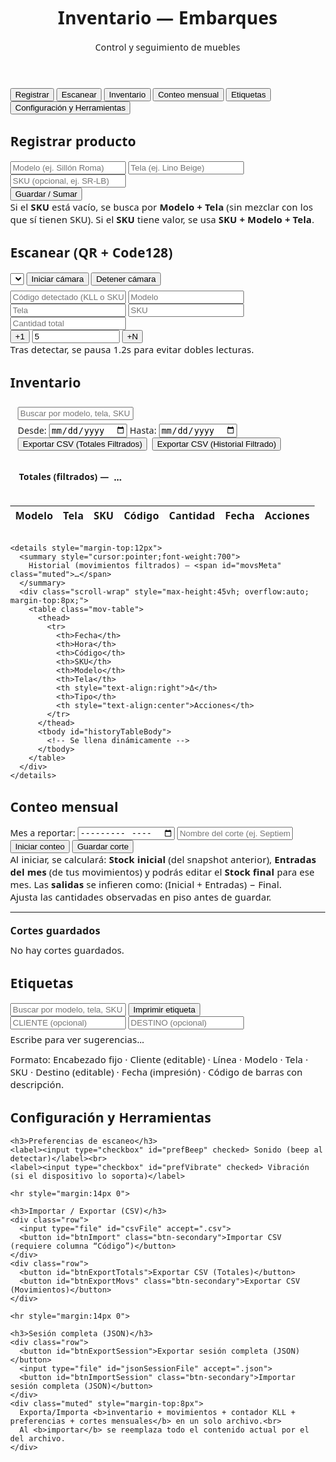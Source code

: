 <!DOCTYPE html>
<html lang="es">
<head>
<meta charset="utf-8">
<meta name="viewport" content="width=device-width, initial-scale=1">
<title>Inventario — EMBARQUES</title>
<!-- Librerías -->
<script src="https://unpkg.com/html5-qrcode"></script>
<script src="https://cdn.jsdelivr.net/npm/jsbarcode@3.11.5/dist/JsBarcode.all.min.js"></script>
<link href="https://fonts.googleapis.com/css2?family=Inter:wght@400;600;700&display=swap" rel="stylesheet">
<link rel="stylesheet" href="https://cdnjs.cloudflare.com/ajax/libs/font-awesome/6.5.0/css/all.min.css">
<style>
/* Tipografía (fallback si no agregas el <link> en <head>) */
@import url('https://fonts.googleapis.com/css2?family=Poppins:wght@400;500;600;700&display=swap');

/* =====================  Variables de diseño  ===================== */
:root{
  /* Paleta base (del usuario) */
  --teal-600:#468B83;   /* principal */
  --blue-600:#46718B;   /* acento 1 */
  --indigo-600:#464E8B; /* acento 2 */

  /* Derivados y neutros */
  --primary: var(--teal-600);
  --primary-700: #3b756f;
  --primary-50:  #ecf7f5;

  --bg:#f5f7fb;
  --card:#ffffff;
  --text:#111827;
  --muted:#6b7280;
  --border:#e5e7eb;
  --shadow:0 6px 20px rgba(0,0,0,.06);
  --ring: rgba(70,139,131,.25);

  /* NUEVO: Colores de estado */
  --success:#10b981;
  --success-50:#ecfdf5;
  --warning:#f59e0b;
  --warning-50:#fffbeb;
  --danger:#ef4444;
  --danger-600:#dc2626;
  --danger-50:#fef2f2;

  /* Hover fila tabla */
  --row-hover:#f1f5f9;
}

/* =====================  Reset básico  ===================== */
*{ box-sizing:border-box }
html,body{ height:100% }
body{
  margin:0;
  background: var(--bg);
  color: var(--text);
  font-family: "Poppins", system-ui, -apple-system, Segoe UI, Roboto, Arial, sans-serif;
  font-weight: 400;
  letter-spacing:.2px;
}

/* =====================  Header  ===================== */
header{
  background: linear-gradient(135deg,var(--teal-600), var(--blue-600));
  color:#fff;
  padding:28px 20px;
  text-align:center;
  font-weight:700;
  letter-spacing:.5px;
  box-shadow: var(--shadow);
  border-bottom:4px solid var(--indigo-600);
  position: relative;
}

header h1{
  margin:0;
  font-size:2rem;
  font-family:"Poppins", system-ui, -apple-system, Segoe UI, Roboto, Arial, sans-serif;
  text-transform: uppercase;
  text-shadow: 0 2px 6px rgba(0,0,0,.25);
  letter-spacing:1px;
}

header span.sub{
  display:block;
  margin-top:6px;
  font-size:0.9rem;
  font-weight:400;
  letter-spacing:.5px;
  color: rgba(255,255,255,.85);
}

/* =====================  Contenedor  ===================== */
.container{
  max-width:1200px;
  margin:28px auto;
  padding: 0 20px;
}

/* =====================  Tabs (inactivas texto negro / activa blanca)  ===================== */
.tabs{
  display:flex; gap:10px; flex-wrap:wrap; margin-bottom:14px;
}
.tab-btn{
  flex:1; min-width:160px;
  padding:12px 14px;
  background:#f3f4f6;       /* inactiva */
  color:#111;               /* texto negro en inactiva */
  border:1px solid var(--border);
  border-radius:10px;
  font-weight:600;
  cursor:pointer;
  transition: all .18s ease;
}
.tab-btn:hover{
  background:#fff;
  box-shadow: 0 2px 10px rgba(0,0,0,.05);
}
.tab-btn.active{
  background:#fff;          /* activa blanca */
  color: var(--primary-700);/* texto con matiz del primario */
  border-color: var(--primary);
  box-shadow: 0 6px 16px rgba(70,139,131,.15);
}

/* =====================  Tarjetas / secciones  ===================== */
.card{
  background: var(--card);
  border: 1px solid var(--border);
  border-radius:14px;
  padding: 24px;
  margin-bottom: 22px;
  box-shadow: var(--shadow);
}

/* =====================  Tipografía / espaciados  ===================== */
h2{
  margin:0 0 12px 0;
  font-size: 1.25rem;
  font-weight:700;
  letter-spacing:.2px;
}
h3{
  margin:18px 0 10px 0;
  font-size: 1rem;
  font-weight:600;
}
.muted{ color: var(--muted); font-size:.92rem; }

/* =====================  Layout de formularios  ===================== */
.row{ display:flex; gap:14px; flex-wrap:wrap; margin-bottom: 12px; }

input,select,button{
  width:100%;
  padding:12px 14px;
  margin:6px 0;
  border-radius:10px;
  border:1px solid var(--border);
  background:#fff;
  color:var(--text);
  font-size:15px;
}
input:focus,select:focus{
  outline:none;
  border-color: var(--primary);
  box-shadow: 0 0 0 4px var(--ring);
}

/* =====================  Botones  ===================== */
button{
  background: var(--primary);
  color:#fff;
  border:none;
  font-weight:700;
  cursor:pointer;
  border-radius:10px;
  padding:12px 14px;
  transition:
    transform .06s ease,
    box-shadow .2s ease,
    background .2s ease,
    filter .2s ease;
}
button:hover{
  filter: brightness(0.97);
  box-shadow:0 6px 16px rgba(0,0,0,.08);
}
button:active{ transform: translateY(1px); }
button:focus-visible{
  outline: none;
  box-shadow: 0 0 0 4px var(--ring);
}

/* Variantes */
.btn-secondary{ background: var(--blue-600); }
.btn-secondary:hover{ filter: brightness(0.98); }

.btn-danger{ background: var(--danger); }
.btn-danger:hover{ background: var(--danger-600); }

/* Botones de borrar (mantengo tus clases) */
.btn-del, .btn-del-mov{
  background: var(--danger);
  color:#fff; border:none;
  padding:8px 12px;
  border-radius:10px;
  font-size:12.5px;
  font-weight:700;
}
.btn-del:hover, .btn-del-mov:hover{ background: var(--danger-600); }

/* Iconos dentro de botones */
button i { margin-right: 6px; }

/* =====================  Tablas  ===================== */
.inv-table, .mov-table{
  width:100%;
  border-collapse: collapse;
  margin-top:10px;
  font-size:14px;
  background:#fff;
  border:1px solid var(--border);
  border-radius:12px;
  overflow:hidden;
  box-shadow: var(--shadow);
}
.inv-table th, .inv-table td,
.mov-table th, .mov-table td{
  border-bottom:1px solid var(--border);
  padding:10px 12px;
  text-align:left;
}
.inv-table th, .mov-table th{
  background: var(--primary-50);
  color:#0f172a;
  font-weight:700;
}
.inv-table th, .mov-table th{
  position: sticky; /* opcional, requiere contenedor con overflow */
  top: 0;
  z-index: 1;
}
.inv-table tbody tr:nth-child(even),
.mov-table tbody tr:nth-child(even){
  background:#fafafa;
}
.inv-table td:last-child, .mov-table td:last-child{ text-align:center; }
.mov-table td:nth-last-child(3){ text-align:right; } /* columna Δ */
/* =====================  Chips para "Tipo" en historial  ===================== */
.chip{
  display:inline-block;
  padding:2px 8px;
  border-radius:999px;
  font-size:12px;
  line-height:1.6;
  font-weight:700;
  border:1px solid transparent;
}

.chip-register{
  background: var(--success-50);
  color: var(--success);
  border-color: rgba(16,185,129,.25);
}
.chip-import{
  background: var(--warning-50);
  color: var(--warning);
  border-color: rgba(245,158,11,.25);
}
.chip-scan{
  background: var(--primary-50);
  color: var(--primary-700);
  border-color: rgba(70,139,131,.25);
}

/* Hover de filas en tablas (más feedback visual) */
.inv-table tbody tr:hover,
.mov-table tbody tr:hover{
  background: var(--row-hover);
}

/* =====================  Etiqueta / vista previa (SIN LOGO) ===================== */
.label-preview{
  border:1.5px solid #111;
  padding:16px 16px 12px;
  width:380px;                /* ancho de preview en pantalla */
  background:#fff;
  border-radius:10px;
  box-shadow: 0 4px 14px rgba(0,0,0,.08);
  font-family: Arial, sans-serif;
  margin: 0 auto;             /* centrada en el contenedor */
}

.label-title{
  font-size:18px;
  font-weight:800;
  text-align:center;
  letter-spacing:.5px;
  margin:0 0 6px;
}
.label-sub{
  font-size:14px;
  font-weight:600;
  margin:0 0 8px;
  text-align:center;
}
.label-divider{
  height:2px;
  background:#111;
  margin:6px 0 10px;
  border-radius:2px;
}

.label-row{
  display:flex;
  gap:8px;
  font-size:14px;
  margin:6px 0;
  align-items:flex-end;
}
.label-row .k{
  width:88px;
  font-weight:800;
}
.label-row .v{
  flex:1;
  min-height:18px;            /* deja “hueco” visible si está vacío */
  border-bottom:1px dotted #999;
  padding-bottom:2px;
  word-break: break-word;
}

.barcode-wrap{
  margin-top:12px;
  text-align:center;
}
.code-text{
  font-size:12px;
  margin-top:6px;
  letter-spacing:1px;
}
.label-title{
  font-size:18px;
  font-weight:800;
}
/* =====================  Tarjetas de historial  ===================== */
.group{ margin:12px 0 }
.group h3{ margin:0 0 8px 0; font-size:1rem }
.mov{ padding:8px 10px; border:1px solid var(--border); border-radius:12px; margin:6px 0; background:#fff }
.kv{ font-family: ui-monospace, Menlo, Consolas, monospace; font-size:.92rem }

/* =====================  Flash de escaneo  ===================== */
#scanFlash{
  position: fixed; top:16px; right:16px; z-index:9999;
  padding:12px 14px; border-radius:12px; font-weight:700; color:#fff;
  display:none; opacity:0; transition:opacity .25s ease;
  box-shadow: 0 10px 24px rgba(0,0,0,.18);
}
#scanFlash.ok{ background:#10b981; }
#scanFlash.err{ background:#ef4444; }
/* Visibilidad para tabs */
.hidden { display: none !important; }
button i {
  margin-right: 6px;
}
/* Barra de filtros fija dentro del card de Inventario */
#inventario .filters-bar{
  position: sticky;
  top: 0;
  z-index: 5;
  background: var(--card);
  margin: -24px -24px 12px -24px;     /* come el padding del .card para que se vea “al ras” */
  padding: 12px 24px 10px 24px;
  border-bottom: 1px solid var(--border);
}
/* Paneles desplegables */
.inv-accordion details{
  border: 1px solid var(--border);
  border-radius: 10px;
  background: #fff;
  box-shadow: var(--shadow);
  margin-bottom: 14px;
}
.inv-accordion summary{
  list-style: none;
  cursor: pointer;
  padding: 12px 14px;
  font-weight: 700;
  display:flex; align-items:center; gap:8px; flex-wrap:wrap;
}
.inv-accordion summary::-webkit-details-marker{ display:none; }
.inv-accordion summary .meta{ color: var(--muted); font-weight: 600; }

/* Contenido del panel */
.inv-accordion .panel-body{
  padding: 10px 12px 14px 12px;
  border-top: 1px solid var(--border);
}

/* Contenedor con scroll para las tablas */
.scroll-wrap{
  max-height: 360px;     /* ajusta si necesitas más/menos alto visible */
  overflow: auto;
  border-radius: 12px;
}
</style>
</head>
<body>
<header>
  <h1>Inventario — Embarques</h1>
  <span class="sub">Control y seguimiento de muebles</span>
</header>
<div class="container">

<!-- Tabs -->
<div class="tabs">
  <button class="tab-btn active" data-tab="registrar">Registrar</button>
  <button class="tab-btn" data-tab="escanear">Escanear</button>
  <button class="tab-btn" data-tab="inventario">Inventario</button>
  <button class="tab-btn" data-tab="conteo">Conteo mensual</button>
  <button class="tab-btn" data-tab="etiquetas">Etiquetas</button>
  <button class="tab-btn" data-tab="config">Configuración y Herramientas</button>
</div>

  <!-- Registrar -->
  <section id="registrar" class="card">
    <h2>Registrar producto</h2>
    <div class="row">
      <input id="newName" placeholder="Modelo (ej. Sillón Roma)">
      <input id="newFabric" placeholder="Tela (ej. Lino Beige)">
      <input id="newSKU" placeholder="SKU (opcional, ej. SR-LB)">
    </div>
<button id="btnGenerate"><i class="fa fa-plus"></i> Guardar / Sumar</button>
<div class="muted">
  Si el <b>SKU</b> está vacío, se busca por <b>Modelo + Tela</b> (sin mezclar con los que sí tienen SKU).
  Si el <b>SKU</b> tiene valor, se usa <b>SKU + Modelo + Tela</b>.
</div>
  </section>

  <!-- Escanear -->
  <section id="escanear" class="card hidden">
    <h2>Escanear (QR + Code128)</h2>
    <div class="row">
      <select id="cameraSelect" title="Selecciona cámara"></select>
<button id="btnStart" class="btn-secondary"><i class="fa fa-camera"></i> Iniciar cámara</button>
<button id="btnStop" class="btn-secondary"><i class="fa fa-stop"></i> Detener cámara</button>
    </div>
    <div id="reader" style="width:100%; max-width:420px; margin:8px auto;"></div>
    <div class="row">
      <input id="scanCode" placeholder="Código detectado (KLL o SKU)" readonly>
      <input id="scanName" placeholder="Modelo" readonly>
      <input id="scanFabric" placeholder="Tela" readonly>
      <input id="scanSKU" placeholder="SKU" readonly>
      <input id="scanQty" placeholder="Cantidad total" readonly>
    </div>
    <div class="row">
    <button id="btnPlus1" class="btn-secondary"><i class="fa fa-plus"></i> +1</button>
      <input id="plusN" type="number" min="1" value="5" style="max-width:140px">
<button id="btnPlusN" class="btn-secondary"><i class="fa fa-layer-group"></i> +N</button>
    </div>
    <div class="muted">Tras detectar, se pausa 1.2s para evitar dobles lecturas.</div>
  </section>

  <!-- Inventario -->
<!-- Inventario -->
<section id="inventario" class="card hidden">
  <h2>Inventario</h2>

  <!-- Filtros fijos (sticky) -->
  <div class="filters-bar" style="position:sticky;top:0;background:var(--card);border:1px solid var(--border);padding:8px 12px;border-radius:10px;z-index:2;">
    <div class="row" style="margin:0">
      <input id="searchInput" placeholder="Buscar por modelo, tela, SKU o código" oninput="renderInventory(); renderHistory();">
    </div>
    <div class="row" style="margin:6px 0 0">
      <label style="flex:1">Desde: <input type="date" id="dateFrom" onchange="renderInventory(); renderHistory();"></label>
      <label style="flex:1">Hasta: <input type="date" id="dateTo" onchange="renderInventory(); renderHistory();"></label>
      <div style="display:flex;gap:8px;align-items:center;flex-wrap:wrap">
        <button onclick="exportFilteredTotals()">
          <i class="fa fa-file-export"></i> Exportar CSV (Totales Filtrados)
        </button>
        <button onclick="exportFilteredHistory()" class="btn-secondary">
          <i class="fa fa-file-export"></i> Exportar CSV (Historial Filtrado)
        </button>
      </div>
    </div>
  </div>

  <!-- Acordeón: Totales / Movimientos -->
  <div class="inv-accordion" style="margin-top:12px">
    <details open>
      <summary style="cursor:pointer;font-weight:700">
        Totales (filtrados) — <span id="totalesMeta" class="muted">…</span>
      </summary>
      <div class="scroll-wrap" style="max-height:45vh; overflow:auto; margin-top:8px;">
        <table class="inv-table">
          <thead>
            <tr>
              <th>Modelo</th>
              <th>Tela</th>
              <th>SKU</th>
              <th>Código</th>
              <th style="text-align:right">Cantidad</th>
              <th>Fecha</th>
              <th style="text-align:center">Acciones</th>
            </tr>
          </thead>
          <tbody id="inventoryTableBody">
            <!-- Se llena dinámicamente -->
          </tbody>
        </table>
      </div>
    </details>

    <details style="margin-top:12px">
      <summary style="cursor:pointer;font-weight:700">
        Historial (movimientos filtrados) — <span id="movsMeta" class="muted">…</span>
      </summary>
      <div class="scroll-wrap" style="max-height:45vh; overflow:auto; margin-top:8px;">
        <table class="mov-table">
          <thead>
            <tr>
              <th>Fecha</th>
              <th>Hora</th>
              <th>Código</th>
              <th>SKU</th>
              <th>Modelo</th>
              <th>Tela</th>
              <th style="text-align:right">Δ</th>
              <th>Tipo</th>
              <th style="text-align:center">Acciones</th>
            </tr>
          </thead>
          <tbody id="historyTableBody">
            <!-- Se llena dinámicamente -->
          </tbody>
        </table>
      </div>
    </details>
  </div>
</section>

  <!-- Conteo mensual -->
  <section id="conteo" class="card hidden">
    <h2>Conteo mensual</h2>
 <div class="row">
  <label style="flex:1">
    Mes a reportar:
    <input id="countMonth" type="month">
  </label>
  <input id="countLabel" placeholder="Nombre del corte (ej. Septiembre 2025)">
  <button id="btnStartCount" class="btn-secondary">Iniciar conteo</button>
  <button id="btnSaveCount">Guardar corte</button>
</div>
<div class="muted">
  Al iniciar, se calculará: <b>Stock inicial</b> (del snapshot anterior), <b>Entradas del mes</b> (de tus movimientos) y podrás editar el <b>Stock final</b> para ese mes.
  Las <b>salidas</b> se infieren como: (Inicial + Entradas) − Final.
</div>
    <div class="muted">Ajusta las cantidades observadas en piso antes de guardar.</div>
    <div id="countEditor" style="margin-top:10px"></div>
    <hr style="margin:14px 0">
    <h3>Cortes guardados</h3>
    <div id="snapshotsList" class="muted">No hay cortes guardados.</div>
  </section>

<!-- Etiquetas (BUSCADOR + SUGERENCIAS) -->
<section id="etiquetas" class="card hidden">
  <h2>Etiquetas</h2>

  <!-- fila de búsqueda + imprimir -->
  <div class="row">
    <input id="labelSearch" placeholder="Buscar por modelo, tela, SKU o código" oninput="renderLabelSuggestions()">
    <button id="btnPrint">Imprimir etiqueta</button>
  </div>

  <!-- NUEVO: campos editables -->
  <div class="row">
    <input id="labelCliente" placeholder="CLIENTE (opcional)">
    <input id="labelDestino" placeholder="DESTINO (opcional)">
  </div>

  <div id="labelSuggestions" class="muted" style="margin-top:6px">Escribe para ver sugerencias…</div>
  <div id="previewWrap" style="margin-top:12px"></div>
  <div class="muted" style="margin-top:6px">
    Formato: Encabezado fijo · Cliente (editable) · Línea · Modelo · Tela · SKU · Destino (editable) · Fecha (impresión) · Código de barras con descripción.
  </div>
</section>
  <!-- Configuración y Herramientas -->
  <section id="config" class="card hidden">
    <h2>Configuración y Herramientas</h2>

    <h3>Preferencias de escaneo</h3>
    <label><input type="checkbox" id="prefBeep" checked> Sonido (beep al detectar)</label><br>
    <label><input type="checkbox" id="prefVibrate" checked> Vibración (si el dispositivo lo soporta)</label>

    <hr style="margin:14px 0">

    <h3>Importar / Exportar (CSV)</h3>
    <div class="row">
      <input type="file" id="csvFile" accept=".csv">
      <button id="btnImport" class="btn-secondary">Importar CSV (requiere columna “Código”)</button>
    </div>
    <div class="row">
      <button id="btnExportTotals">Exportar CSV (Totales)</button>
      <button id="btnExportMovs" class="btn-secondary">Exportar CSV (Movimientos)</button>
    </div>

    <hr style="margin:14px 0">

    <h3>Sesión completa (JSON)</h3>
    <div class="row">
      <button id="btnExportSession">Exportar sesión completa (JSON)</button>
      <input type="file" id="jsonSessionFile" accept=".json">
      <button id="btnImportSession" class="btn-secondary">Importar sesión completa (JSON)</button>
    </div>
    <div class="muted" style="margin-top:8px">
      Exporta/Importa <b>inventario + movimientos + contador KLL + preferencias + cortes mensuales</b> en un solo archivo.<br>
      Al <b>importar</b> se reemplaza todo el contenido actual por el del archivo.
    </div>
  </section>

</div>

<!-- Indicador visual de escaneo -->
<div id="scanFlash" aria-live="polite"></div>

<script>
/* ===== Estado & Persistencia ===== */
let items = [];     // [{code, sku, nombre, tela, cantidad, createdISO}]
let moves = [];     // [{dateISO, code, sku, nombre, tela, delta, type}]
let kllCounter = 1;
let prefs = { beep:true, vibrate:true };
let snapshots = []; // [{id,label,createdISO,totals:[...]}]
let countBuffer = [];
let selectedLabelCode = null;

/* ===== Cargar ===== */
(function load(){
  try{
    items      = JSON.parse(localStorage.getItem('items_simple')||'[]');
    moves      = JSON.parse(localStorage.getItem('moves_simple')||'[]');
    kllCounter = parseInt(localStorage.getItem('kllCounter_simple')||'1',10);
    const p    = JSON.parse(localStorage.getItem('prefs_simple')||'{}');
    prefs.beep     = p.beep!==undefined ? p.beep : true;
    prefs.vibrate  = p.vibrate!==undefined ? p.vibrate : true;
    snapshots  = JSON.parse(localStorage.getItem('snapshots_simple')||'[]');
  }catch(e){
    items=[]; moves=[]; kllCounter=1; prefs={beep:true,vibrate:true}; snapshots=[];
  }

  const chkBeep = document.getElementById('prefBeep');
  const chkVib  = document.getElementById('prefVibrate');
  if (chkBeep) chkBeep.checked = !!prefs.beep;
  if (chkVib)  chkVib.checked  = !!prefs.vibrate;

  // Asegura IDs de movimientos ya guardados (definición de ensureMoveIds más abajo en tu archivo)
  try { if (typeof ensureMoveIds === 'function') ensureMoveIds(); } catch(_){}

  // Pinta vistas iniciales
  try { renderInventory(); } catch(_){}
  try { refreshLabelSelect(); } catch(_){}
})();

/* ===== Exportaciones desde Config (botones "Totales" y "Movimientos") ===== */
(function bindConfigExports(){
  const btnTot = document.getElementById('btnExportTotals');
  const btnMov = document.getElementById('btnExportMovs');
  if (btnTot) btnTot.addEventListener('click', exportAllTotals);
  if (btnMov) btnMov.addEventListener('click', exportAllMoves);
})();

/* ===== Exportar TODO (sin filtros) ===== */
function exportAllTotals(){
  if (!Array.isArray(items) || items.length===0){
    alert("No hay datos en Totales para exportar.");
    return;
  }
  const headers = ["Modelo","Tela","SKU","Código","Cantidad","Fecha Alta"];
  const rows = [...items]
    .sort((a,b)=>(b.createdISO||"").localeCompare(a.createdISO||""))
    .map(i=>[
      i.nombre,
      i.tela,
      i.sku || "",
      i.code,
      Number(i.cantidad)||0,
      i.createdISO ? new Date(i.createdISO).toLocaleDateString() : ""
    ]);
  // downloadCSV está definido más abajo en tu archivo
  downloadCSV("inventario_totales_COMPLETO.csv", headers, rows);
}

function exportAllMoves(){
  if (!Array.isArray(moves) || moves.length===0){
    alert("No hay movimientos para exportar.");
    return;
  }
  const headers = ["Fecha","Hora","Código","SKU","Modelo","Tela","Delta","Tipo"];
  const rows = [...moves]
    .sort((a,b)=>(b.dateISO||"").localeCompare(a.dateISO||""))
    .map(m=>{
      const d = m.dateISO ? new Date(m.dateISO) : new Date();
      return [
        d.toLocaleDateString(),
        d.toLocaleTimeString(),
        m.code,
        m.sku || "",
        m.nombre,
        m.tela,
        Number(m.delta)||0,
        m.type
      ];
    });
  downloadCSV("inventario_movimientos_COMPLETO.csv", headers, rows);
}

function saveAll(){
  localStorage.setItem('items_simple', JSON.stringify(items));
  localStorage.setItem('moves_simple', JSON.stringify(moves));
  localStorage.setItem('kllCounter_simple', String(kllCounter));
  localStorage.setItem('prefs_simple', JSON.stringify(prefs));
  localStorage.setItem('snapshots_simple', JSON.stringify(snapshots));
}

/* ===== Tabs (única implementación) ===== */
window.showTab = function(id){
  // Ocultar todas las secciones
  document.querySelectorAll('section').forEach(s => s.classList.add('hidden'));
  // Mostrar sección seleccionada
  const sec = document.getElementById(id);
  if (sec) sec.classList.remove('hidden');

  // Marcar pestaña activa
  document.querySelectorAll('.tab-btn').forEach(b => b.classList.remove('active'));
  const btn = document.querySelector(`.tab-btn[data-tab="${id}"]`);
  if (btn) btn.classList.add('active');

  // Hooks seguros por pestaña
  if (id === 'escanear'){
    try { if (typeof initCameras === 'function') initCameras(); } catch(_){}
  } else {
    try { if (typeof stopScanner === 'function') stopScanner(); } catch(_){}
  }
  if (id === 'etiquetas'){
    try { if (typeof refreshLabelSelect === 'function') refreshLabelSelect(); } catch(_){}
  }
  if (id === 'conteo'){
    try { if (typeof renderCountEditor === 'function') renderCountEditor(); } catch(_){}
    try { if (typeof renderSnapshotsList === 'function') renderSnapshotsList(); } catch(_){}
  }
};

// Inicializa pestaña y listener global (delegación)
(function initTabs(){
  // Mostrar la pestaña marcada como activa, o 'registrar' por defecto
  const initial = document.querySelector('.tab-btn.active')?.dataset.tab || 'registrar';
  showTab(initial);

  // Un solo listener para todos los .tab-btn
  document.addEventListener('click', function(ev){
    const btn = ev.target.closest('.tab-btn');
    if (!btn) return;
    const id = btn.getAttribute('data-tab');
    if (!id) return;
    ev.preventDefault();
    showTab(id);
  }, true);

  // (Opcional) Exponer función para cambiar pestañas desde HTML/JS
  window.switchTab = showTab;
})();
/* ===== Registrar ===== */
document.getElementById('btnGenerate').addEventListener('click', ()=>{
  const nombre = document.getElementById('newName').value.trim();
  const tela   = document.getElementById('newFabric').value.trim();
  const sku    = document.getElementById('newSKU').value.trim(); // ahora opcional

  // SKU ya no es obligatorio
  if(!nombre || !tela){
    alert("Completa Modelo y Tela");
    return;
  }

  // Helper seguro para comparar en minúsculas
  const lc = s => (s||'').trim().toLowerCase();
  const hasSku = sku.trim().length > 0;

  // Regla de coincidencia:
  // - Si hay SKU: match por (nombre + tela + sku)
  // - Si NO hay SKU: match por (nombre + tela) y además que ese item NO tenga SKU
  let existing = null;
  if (hasSku){
    existing = items.find(i =>
      lc(i.nombre) === lc(nombre) &&
      lc(i.tela)   === lc(tela)   &&
      lc(i.sku)    === lc(sku)
    );
  } else {
    existing = items.find(i =>
      lc(i.nombre) === lc(nombre) &&
      lc(i.tela)   === lc(tela)   &&
      lc(i.sku)    === ''         // no mezclar con los que sí tienen SKU
    );
  }

  const nowISO = new Date().toISOString();

  if(existing){
    existing.cantidad += 1;
    moves.push({
      id: genId(),
      dateISO: nowISO,
      code: existing.code,
      sku: existing.sku,           // puede venir vacío
      nombre: existing.nombre,
      tela: existing.tela,
      delta: +1,
      type: 'register'
    });
    alert(`Se sumó +1 a ${existing.nombre} (${existing.tela}) · SKU ${existing.sku||'(sin SKU)'}\nCódigo: ${existing.code}`);
  }else{
    const code = "KLL-" + String(kllCounter).padStart(4,"0");
    kllCounter++;
    items.push({ code, sku, nombre, tela, cantidad:1, createdISO:nowISO });
    moves.push({ id: genId(), dateISO: nowISO, code, sku, nombre, tela, delta:+1, type:'register' });
    alert(`Nuevo producto creado con código ${code}`);
  }

  saveAll();
  document.getElementById('newName').value = "";
  document.getElementById('newFabric').value = "";
  document.getElementById('newSKU').value = "";
  renderInventory();
  refreshLabelSelect();
});

/* ===== Inventario: filtros + export ===== */
function parseInputDate(id){
  const el = document.getElementById(id);
  if(!el || !el.value) return null;
  return new Date(el.value + "T00:00:00");
}
function inRange(iso){
  if(!iso) return true;
  const d = new Date(iso);
  const from = parseInputDate('dateFrom');
  const to   = parseInputDate('dateTo');
  if(from && d < from) return false;
  if(to){
    const end = new Date(to.getTime()); end.setHours(23,59,59,999);
    if(d > end) return false;
  }
  return true;
}
// ¿Hay al menos una fecha activa?
function hasActiveDateRange(){
  const from = document.getElementById('dateFrom')?.value;
  const to   = document.getElementById('dateTo')?.value;
  return !!(from || to);
}

// Suma de movimientos (Δ) para un código dentro del rango activo
function qtyInActiveRangeByCode(code){
  const fromVal = document.getElementById('dateFrom')?.value || null;
  const toVal   = document.getElementById('dateTo')?.value   || null;

  const start = fromVal ? new Date(fromVal + "T00:00:00") : null;
  const end   = toVal   ? new Date(toVal   + "T23:59:59.999") : null;

  let total = 0;
  for(const m of moves){
    if(m.code !== code) continue;
    const d = m.dateISO ? new Date(m.dateISO) : null;
    if(!d) continue;
    if(start && d < start) continue;
    if(end   && d > end)   continue;
    total += (Number(m.delta) || 0);
  }
  return total;
}
function renderInventory(){
  const tbody = document.getElementById('inventoryTableBody');
  if(!tbody) return;

  const q = (document.getElementById('searchInput')?.value || "").toLowerCase();
  const byText = (i)=>{
    return !q || i.nombre.toLowerCase().includes(q) ||
                 i.tela.toLowerCase().includes(q)   ||
                 (i.sku||"").toLowerCase().includes(q) ||
                 i.code.toLowerCase().includes(q);
  };

  const hasRange = hasActiveDateRange();

  // Cambia el encabezado de la columna de cantidad según el modo
  const qtyTh = document.querySelector('.inv-table thead th:nth-child(5)');
  if (qtyTh) qtyTh.textContent = hasRange ? 'Cantidad (en rango)' : 'Cantidad';

  // Base: filtrar por texto (ordenado por fecha de alta)
  let base = items.filter(i=> byText(i))
                  .sort((a,b)=>(b.createdISO||"").localeCompare(a.createdISO||""));

  tbody.innerHTML = "";

  if (base.length === 0){
    const tr = document.createElement('tr');
    tr.innerHTML = `<td colspan="7" class="muted" style="text-align:center">No hay resultados con el filtro actual.</td>`;
    tbody.appendChild(tr);
    // aun así refrescamos el historial para mantener sincronía
    renderHistory();
    // meta de Totales
    const meta = document.getElementById('totalesMeta');
    if (meta) meta.textContent = `0 ítems · 0 piezas`;
    return;
  }

  let totalPzas = 0;
  let rowsPintadas = 0;

  if (hasRange){
    // Recalcula cantidad por Δ en el rango
    const withRangeQty = base.map(i=>{
      const qty = qtyInActiveRangeByCode(i.code);
      return { ...i, _qtyRange: qty };
    })
    .filter(i => i._qtyRange > 0); // quita este filtro si quieres ver también 0

    if (withRangeQty.length === 0){
      const tr = document.createElement('tr');
      tr.innerHTML = `<td colspan="7" class="muted" style="text-align:center">Sin movimientos en el rango seleccionado.</td>`;
      tbody.appendChild(tr);
    } else {
      withRangeQty.forEach(i=>{
        const dateTxt = i.createdISO ? new Date(i.createdISO).toLocaleDateString() : "";
        const tr = document.createElement('tr');
        tr.innerHTML = `
          <td>${escapeHtml(i.nombre)}</td>
          <td>${escapeHtml(i.tela)}</td>
          <td>${escapeHtml(i.sku||'')}</td>
          <td>${escapeHtml(i.code)}</td>
          <td style="text-align:right">${i._qtyRange}</td>
          <td>${escapeHtml(dateTxt)}</td>
          <td>
            <button class="btn-del" onclick="deleteItem('${escapeJs(i.code)}')" title="Eliminar producto">
              <i class="fa fa-trash"></i> Eliminar
            </button>
          </td>
        `;
        tbody.appendChild(tr);
      });
      rowsPintadas = withRangeQty.length;
      totalPzas = withRangeQty.reduce((a,x)=>a+(Number(x._qtyRange)||0),0);
    }

  }else{
    // Sin rango: muestra stock acumulado (como antes)
    base.forEach(i=>{
      const dateTxt = i.createdISO ? new Date(i.createdISO).toLocaleDateString() : "";
      const tr = document.createElement('tr');
      tr.innerHTML = `
        <td>${escapeHtml(i.nombre)}</td>
        <td>${escapeHtml(i.tela)}</td>
        <td>${escapeHtml(i.sku||'')}</td>
        <td>${escapeHtml(i.code)}</td>
        <td style="text-align:right">${i.cantidad}</td>
        <td>${escapeHtml(dateTxt)}</td>
        <td>
          <button class="btn-del" onclick="deleteItem('${escapeJs(i.code)}')" title="Eliminar producto">
            <i class="fa fa-trash"></i> Eliminar
          </button>
        </td>
      `;
      tbody.appendChild(tr);
    });
    rowsPintadas = base.length;
    totalPzas = base.reduce((a,x)=>a+(Number(x.cantidad)||0),0);
  }

  // Meta del summary de Totales
  const meta = document.getElementById('totalesMeta');
  if (meta){
    meta.textContent = `${rowsPintadas} ítems · ${totalPzas} piezas${hasRange ? ' (en rango)' : ''}`;
  }

  // Mantén el historial sincronizado con los mismos filtros
  renderHistory();
}
function renderHistory(){
  const tbody = document.getElementById('historyTableBody');
  if(!tbody) return;

  const q = (document.getElementById('searchInput')?.value || "").toLowerCase();
  const rows = moves
    .filter(m=>{
      const okQ = !q || m.nombre.toLowerCase().includes(q) || m.tela.toLowerCase().includes(q) ||
                        (m.sku||"").toLowerCase().includes(q) || m.code.toLowerCase().includes(q);
      const okD = inRange(m.dateISO); // tu helper existente
      return okQ && okD;
    })
    .sort((a,b)=>(b.dateISO||"").localeCompare(a.dateISO||""));

  tbody.innerHTML = "";

  if(rows.length===0){
    const tr = document.createElement('tr');
    tr.innerHTML = `<td colspan="9" class="muted" style="text-align:center">No hay movimientos para este filtro.</td>`;
    tbody.appendChild(tr);
    // meta
    const meta = document.getElementById('movsMeta');
    if (meta) meta.textContent = `0 movs · ΣΔ 0`;
    return;
  }

  // Asegura IDs (por si faltó ensureMoveIds en la carga)
  let needSave = false;
  rows.forEach(m=>{
    if(!m.id){
      m.id = (typeof genId === 'function' ? genId() : ('mv_'+Date.now()+Math.random().toString(36).slice(2,7)));
      needSave = true;
    }
  });
  if(needSave) saveAll();

  let sumDelta = 0;

  rows.forEach(m=>{
    const d = m.dateISO ? new Date(m.dateISO) : new Date();
    sumDelta += (Number(m.delta)||0);
    const tr = document.createElement('tr');
    tr.innerHTML = `
      <td>${d.toLocaleDateString()}</td>
      <td>${d.toLocaleTimeString()}</td>
      <td>${escapeHtml(m.code)}</td>
      <td>${escapeHtml(m.sku||'')}</td>
      <td>${escapeHtml(m.nombre)}</td>
      <td>${escapeHtml(m.tela)}</td>
      <td style="text-align:right">${m.delta>0? '+'+m.delta : m.delta}</td>
      <td>
        <span class="chip chip-${escapeHtml(m.type)}">
          ${escapeHtml(m.type)}
        </span>
      </td>
      <td>
        <button class="btn-del-mov" onclick="deleteMove('${escapeJs(m.id)}')" title="Eliminar movimiento">
          <i class="fa fa-trash"></i> Eliminar
        </button>
      </td>
    `;
    tbody.appendChild(tr);
  });

  // Meta del summary de Movimientos
  const meta = document.getElementById('movsMeta');
  if (meta){
    meta.textContent = `${rows.length} movs · ΣΔ ${sumDelta}`;
  }
}
function exportFilteredTotals(){
  const q = (document.getElementById('searchInput')?.value || "").toLowerCase();
  const hasRange = hasActiveDateRange();

  const byText = (i)=>{
    return !q || i.nombre.toLowerCase().includes(q) ||
                 i.tela.toLowerCase().includes(q)   ||
                 (i.sku||"").toLowerCase().includes(q) ||
                 i.code.toLowerCase().includes(q);
  };

  let rows = items.filter(i=> byText(i))
                  .sort((a,b)=>(b.createdISO||"").localeCompare(a.createdISO||""));

  if (hasRange){
    const data = rows.map(i=>{
      const qty = qtyInActiveRangeByCode(i.code);
      return { ...i, _qtyRange: qty };
    })
    .filter(i=> i._qtyRange > 0); // mismo criterio que la tabla

    if (data.length===0){ alert("Sin movimientos en el rango para exportar."); return; }

    const headers = ["Modelo","Tela","SKU","Código","Cantidad (en rango)","Fecha Alta"];
    const out = data.map(i=>[
      i.nombre, i.tela, i.sku||"", i.code, i._qtyRange,
      i.createdISO ? new Date(i.createdISO).toLocaleDateString() : ""
    ]);
    downloadCSV("inventario_totales_en_rango.csv", headers, out);

  }else{
    if (rows.length===0){ alert("No hay datos para exportar con el filtro actual."); return; }
    const headers = ["Modelo","Tela","SKU","Código","Cantidad","Fecha Alta"];
    const out = rows.map(i=>[
      i.nombre, i.tela, i.sku||"", i.code, i.cantidad,
      i.createdISO ? new Date(i.createdISO).toLocaleDateString() : ""
    ]);
    downloadCSV("inventario_totales_actual.csv", headers, out);
  }
}
function exportFilteredHistory(){
  const q = (document.getElementById('searchInput')?.value || "").toLowerCase();
  const rows = moves
    .filter(m=>{
      const okQ = !q || m.nombre.toLowerCase().includes(q) || m.tela.toLowerCase().includes(q) ||
                        (m.sku||"").toLowerCase().includes(q) || m.code.toLowerCase().includes(q);
      const okD = inRange(m.dateISO);
      return okQ && okD;
    })
    .sort((a,b)=>(b.dateISO||"").localeCompare(a.dateISO||""));
  if(rows.length===0){ alert("No hay movimientos para exportar con el filtro actual."); return; }

  const headers = ["Fecha","Hora","Código","SKU","Modelo","Tela","Delta","Tipo"];
  const data = rows.map(m=>{
    const d = new Date(m.dateISO||Date.now());
    return [ d.toLocaleDateString(), d.toLocaleTimeString(), m.code, m.sku||"", m.nombre, m.tela, m.delta, m.type ];
  });
  downloadCSV("inventario_historial_filtrado.csv", headers, data);
}

/* ===== Conteo mensual ===== */
document.getElementById('btnStartCount').addEventListener('click', ()=>{
  // 1) Mes objetivo
  const monthEl = document.getElementById('countMonth');
  const monthVal = (monthEl && monthEl.value) ? monthEl.value : getCurrentMonthValue(); // "YYYY-MM"
  const {start, end, label: monthLabel} = getMonthRange(monthVal);

  // 2) Snapshot anterior (stock inicial por código)
  const prevSnap = findPreviousSnapshotForMonth(monthVal);
  const inicioMap = new Map(); // code -> cantidad inicial
  if (prevSnap && Array.isArray(prevSnap.totals)) {
    prevSnap.totals.forEach(t=>{
      inicioMap.set(t.code, Number(t.cantidad)||0);
    });
  }

  // 3) Entradas del mes (solo deltas positivos) agrupadas por código
  const entradasMap = new Map(); // code -> cantidad (+)
  moves.forEach(m=>{
    if(!m.dateISO) return;
    const d = new Date(m.dateISO);
    if (d >= start && d <= end && (Number(m.delta)||0) > 0) {
      const cur = entradasMap.get(m.code)||0;
      entradasMap.set(m.code, cur + (Number(m.delta)||0));
    }
  });

  // 4) Construir buffer de conteo: unión de códigos (inicio ∪ entradas)
  const unionCodes = new Set([...inicioMap.keys(), ...entradasMap.keys()]);
  countBuffer = [];
  unionCodes.forEach(code=>{
    const it = items.find(i=>i.code===code) || moves.find(m=>m.code===code); // para datos descriptivos
    const nombre = it?.nombre || '';
    const tela   = it?.tela   || '';
    const sku    = it?.sku    || '';
    const ini    = inicioMap.get(code)   || 0;
    const ent    = entradasMap.get(code) || 0;
    const fin    = ini + ent; // valor inicial sugerido, editable
    countBuffer.push({ code, sku, nombre, tela, inicial: ini, entradas: ent, final: fin });
  });

  // Guarda meta para el guardado
  countBuffer._monthVal   = monthVal;
  countBuffer._monthStart = start.toISOString();
  countBuffer._monthEnd   = end.toISOString();
  countBuffer._monthLabel = monthLabel;

  // Si no hay registros, igual iniciamos vacío (para que puedas cargar manualmente)
  if (countBuffer.length===0) {
    // opcional: incluir productos actuales con final inicializado en 0
  }

  renderCountEditor(); // mostrará columnas: Inicial / Entradas / Final (editable) / Salidas inf.
});
document.getElementById('btnSaveCount').addEventListener('click', ()=>{
  if(!countBuffer || countBuffer.length===0){
    alert("Primero inicia un conteo del mes."); return;
  }
  // Etiqueta del corte
  let label = (document.getElementById('countLabel').value || "").trim();
  const monthLbl = countBuffer._monthLabel || '';
  if(!label) label = monthLbl ? `Corte ${monthLbl}` : `Corte ${new Date().toLocaleDateString()}`;

  // Estructura a guardar:
  // - totals: FINAL por producto (lo que contaste físicamente al cierre)
  // - meta por producto: inicial, entradas, final, salidas inf.
  const details = countBuffer.map(r=>{
    const inicial = Number(r.inicial)||0;
    const entradas = Number(r.entradas)||0;
    const final = Number(r.final)||0;
    const salidasInf = inicial + entradas - final;
    return {
      code: r.code, sku: r.sku, nombre: r.nombre, tela: r.tela,
      inicial, entradas, final, salidasInf
    };
  });

  const snap = {
    id: "snap_" + Date.now(),
    label,
    monthVal: countBuffer._monthVal || null,       // "YYYY-MM"
    monthStartISO: countBuffer._monthStart || null,
    monthEndISO: countBuffer._monthEnd || null,
    createdISO: new Date().toISOString(),
    // Para compatibilidad con lo que ya tenías:
    totals: details.map(d=>({ code:d.code, sku:d.sku, nombre:d.nombre, tela:d.tela, cantidad:d.final })),
    // Nuevo: guardamos también el desglose mensual para reportes
    monthly: details
  };

  snapshots.push(snap);
  saveAll();
  renderSnapshotsList();
  alert("Corte mensual guardado.");
});
function renderCountEditor(){
  const box = document.getElementById('countEditor');
  if(!box) return;

  if(!countBuffer || countBuffer.length===0){
    box.innerHTML = '<div class="muted">No hay datos para este mes. Inicia un conteo.</div>';
    return;
  }

  const monthLbl = countBuffer._monthLabel || '';
  let html = `
    <div class="muted">Mes: <b>${monthLbl}</b>. Edita la columna <b>Final</b> según tu conteo físico. Las <i>salidas inf.</i> se calculan como (Inicial + Entradas − Final).</div>
    <div style="overflow:auto">
    <table style="width:100%; border-collapse:collapse; margin-top:8px">
      <thead>
        <tr>
          <th style="text-align:left;  border-bottom:1px solid #e5e7eb; padding:6px">Modelo</th>
          <th style="text-align:left;  border-bottom:1px solid #e5e7eb; padding:6px">Tela</th>
          <th style="text-align:left;  border-bottom:1px solid #e5e7eb; padding:6px">SKU</th>
          <th style="text-align:left;  border-bottom:1px solid #e5e7eb; padding:6px">Código</th>
          <th style="text-align:right; border-bottom:1px solid #e5e7eb; padding:6px">Inicial</th>
          <th style="text-align:right; border-bottom:1px solid #e5e7eb; padding:6px">Entradas</th>
          <th style="text-align:right; border-bottom:1px solid #e5e7eb; padding:6px">Final</th>
          <th style="text-align:right; border-bottom:1px solid #e5e7eb; padding:6px">Salidas inf.</th>
        </tr>
      </thead>
      <tbody>
  `;

  countBuffer.forEach((r, idx)=>{
    const salInf = (Number(r.inicial)||0) + (Number(r.entradas)||0) - (Number(r.final)||0);
    html += `
      <tr>
        <td style="padding:6px">${escapeHtml(r.nombre)}</td>
        <td style="padding:6px">${escapeHtml(r.tela)}</td>
        <td style="padding:6px">${escapeHtml(r.sku||'')}</td>
        <td style="padding:6px">${escapeHtml(r.code)}</td>
        <td style="padding:6px; text-align:right">${Number(r.inicial)||0}</td>
        <td style="padding:6px; text-align:right">${Number(r.entradas)||0}</td>
        <td style="padding:6px; text-align:right">
          <input type="number" min="0" value="${Number(r.final)||0}" data-idx="${idx}" style="width:100px; text-align:right">
        </td>
        <td style="padding:6px; text-align:right" id="sal_${idx}">${salInf}</td>
      </tr>
    `;
  });

  html += `</tbody></table></div>`;
  box.innerHTML = html;

  // Listeners para recalcular salidas inferidas al editar "final"
  box.querySelectorAll('input[type="number"]').forEach(inp=>{
    inp.addEventListener('input', ()=>{
      const i = parseInt(inp.getAttribute('data-idx'));
      let v = parseInt(inp.value||"0");
      if(Number.isNaN(v) || v<0) v = 0;
      countBuffer[i].final = v;
      const sInf = (Number(countBuffer[i].inicial)||0) + (Number(countBuffer[i].entradas)||0) - v;
      const cell = document.getElementById('sal_'+i);
      if(cell) cell.textContent = sInf;
    });
  });
}
function renderSnapshotsList(){
  const box = document.getElementById('snapshotsList');
  if(!box) return;
  if(!snapshots || snapshots.length===0){
    box.innerHTML = '<div class="muted">No hay cortes guardados.</div>';
    return;
  }

  let html = "";
  const arr = [...snapshots].sort((a,b)=>(b.createdISO||"").localeCompare(a.createdISO||""));
  arr.forEach(s=>{
    const dateTxt = new Date(s.createdISO).toLocaleString();

    // Total piezas (final) — compatible con tu formato anterior
    const totalPzasFinal = Array.isArray(s.totals)
      ? s.totals.reduce((acc,t)=>acc+(parseInt(t.cantidad)||0),0)
      : 0;

    // >>> NUEVO: totales de entradas y salidas inferidas (si el snapshot trae "monthly")
    const entradasTot = Array.isArray(s.monthly)
      ? s.monthly.reduce((a,x)=>a+(Number(x.entradas)||0),0)
      : 0;
    const salidasInfTot = Array.isArray(s.monthly)
      ? s.monthly.reduce((a,x)=>a+(Number(x.salidasInf)||0),0)
      : 0;

    // Etiqueta de mes (si existe)
    const monthLabel = s.monthVal
      ? new Date(s.monthVal + "-01T00:00:00Z").toLocaleDateString(undefined, {year:'numeric', month:'long'})
      : null;

    html += `
      <div class="mov">
        <div>
          <b>${escapeHtml(s.label)}</b>
          ${monthLabel ? ` · <span class="muted">${escapeHtml(monthLabel)}</span>` : ""}
          · ${dateTxt}
          · <b>Total piezas (final): ${totalPzasFinal}</b>
          ${Array.isArray(s.monthly)
            ? ` · Entradas mes: <b>${entradasTot}</b> · Salidas inf.: <b>${salidasInfTot}</b>`
            : ""
          }
        </div>
        <div style="margin-top:6px" class="row">
          <button class="btn-secondary" data-exp="${s.id}">Exportar CSV</button>
          <button class="btn-secondary" data-view="${s.id}">Ver detalle</button>
          <button class="btn-danger" data-del="${s.id}">Eliminar</button>
        </div>
      </div>
    `;
  });
  box.innerHTML = html;

  // Listeners
  box.querySelectorAll('[data-exp]').forEach(btn=>{
    btn.addEventListener('click', ()=> exportSnapshotCSV(btn.getAttribute('data-exp')));
  });
  box.querySelectorAll('[data-view]').forEach(btn=>{
    btn.addEventListener('click', ()=> viewSnapshot(btn.getAttribute('data-view')));
  });
  box.querySelectorAll('[data-del]').forEach(btn=>{
    btn.addEventListener('click', ()=>{
      const id = btn.getAttribute('data-del');
      const s = snapshots.find(x=>x.id===id);
      if(!s) return;
      if(!confirm(`¿Eliminar el corte "${s.label}"?`)) return;
      snapshots = snapshots.filter(x=>x.id!==id);
      saveAll(); renderSnapshotsList();
    });
  });
}
function exportSnapshotCSV(id){
  const s = snapshots.find(x=>x.id===id);
  if(!s){ alert("Corte no encontrado"); return; }

  // Si el snapshot tiene desglose mensual, exportamos el formato nuevo:
  if (Array.isArray(s.monthly) && s.monthly.length > 0){
    const headers = ["Modelo","Tela","SKU","Código","Inicial","Entradas","Final","Salidas inferidas","Corte","Mes","Fecha de corte"];
    const monthLabel = s.monthVal
      ? new Date(s.monthVal + "-01T00:00:00Z").toLocaleDateString(undefined, {year:'numeric', month:'long'})
      : "";
    const rows = s.monthly.map(d=>[
      d.nombre,
      d.tela,
      d.sku || "",
      d.code,
      Number(d.inicial)||0,
      Number(d.entradas)||0,
      Number(d.final)||0,
      Number(d.salidasInf)||0,
      s.label,
      monthLabel,
      new Date(s.createdISO).toLocaleString()
    ]);
    downloadCSV(
      `corte_${(s.label||'').replace(/\s+/g,'_')}_mensual.csv`,
      headers,
      rows
    );
    return;
  }

  // Si no hay 'monthly', usamos el formato antiguo (compatibilidad):
  const headers = ["Modelo","Tela","SKU","Código","Cantidad","Corte","Fecha de corte"];
  const rows = (Array.isArray(s.totals)? s.totals : []).map(t=>[
    t.nombre,
    t.tela,
    t.sku || "",
    t.code,
    Number(t.cantidad)||0,
    s.label,
    new Date(s.createdISO).toLocaleString()
  ]);
  downloadCSV(
    `corte_${(s.label||'').replace(/\s+/g,'_')}.csv`,
    headers,
    rows
  );
}
function viewSnapshot(id){
  const s = snapshots.find(x=>x.id===id);
  if(!s){ alert("Corte no encontrado"); return; }
  const top = `${s.label} — ${new Date(s.createdISO).toLocaleString()}`;
  let txt = top + "\n\n";
  s.totals.slice(0,60).forEach(t=>{
    txt += `${t.nombre} · ${t.tela} · SKU ${t.sku||''} · ${t.code} · Cant: ${t.cantidad}\n`;
  });
  if(s.totals.length>60) txt += `\n... (${s.totals.length-60} más)`;
  alert(txt);
}

/* ===== Escáner (Html5Qrcode - cámara) ===== */
let h5 = null;
let currentCamId = null;
let lastText = "";
let resumeTimer = null;

document.getElementById('btnStart').addEventListener('click', startScanner);
document.getElementById('btnStop').addEventListener('click', stopScanner);

async function initCameras(){
  const select  = document.getElementById('cameraSelect');
  const btnStart = document.getElementById('btnStart');
  if (!select) return;

  // Limpia estado
  select.innerHTML = "";
  btnStart?.setAttribute('disabled','');

  try{
    const cams = await Html5Qrcode.getCameras();

    if (!cams || cams.length === 0){
      // Sin cámaras
      const opt = document.createElement('option');
      opt.value = ""; opt.textContent = "Sin cámaras detectadas";
      select.appendChild(opt);
      currentCamId = null;
      return;
    }

    // Poblar lista
    cams.forEach(c=>{
      const opt = document.createElement('option');
      opt.value = c.id; opt.textContent = c.label || c.id;
      select.appendChild(opt);
    });

    // Elegir trasera si existe
    const rear = cams.find(c=>/back|rear|trase|environment/i.test(c.label||""));
    currentCamId = (rear ? rear.id : cams[0].id);
    select.value = currentCamId;

    // Habilitar botón iniciar
    btnStart?.removeAttribute('disabled');

    // Cambio de cámara
    select.onchange = ()=>{
      currentCamId = select.value || null;
      if (h5){ stopScanner(); startScanner(); }
    };
  }catch(e){
    console.warn(e);
    const opt = document.createElement('option');
    opt.value = ""; opt.textContent = "No se pudo acceder a cámaras";
    select.appendChild(opt);
    currentCamId = null;
  }
}
async function startScanner(){
  if(h5) return;
  const camId = currentCamId || (await Html5Qrcode.getCameras())[0]?.id;
  if(!camId){ alert("No hay cámaras disponibles."); return; }
  h5 = new Html5Qrcode("reader");
  const formats = [
    Html5QrcodeSupportedFormats.QR_CODE,
    Html5QrcodeSupportedFormats.CODE_128,
    Html5QrcodeSupportedFormats.CODE_39,
    Html5QrcodeSupportedFormats.EAN_13
  ];
  try{
    await h5.start({deviceId:{exact:camId}}, {fps:10, qrbox:250, formatsToSupport:formats}, onScanSuccess, onScanFailure);
  }catch(e){
    console.error(e);
    alert("No pude iniciar la cámara. Revisa permisos o intenta con otro navegador.");
    h5 = null;
  }
}
function stopScanner(){
  if(!h5) return;
  try{ h5.stop().then(()=>h5.clear()).catch(()=>{}); }catch(e){}
  h5 = null; lastText = ""; clearTimeout(resumeTimer);
}
function onScanFailure(){ /* silencioso */ }
function onScanSuccess(text){
  // Evita dobles lecturas por cámara
  if(text===lastText) return;
  lastText = text;
  if(h5 && h5.pause) h5.pause(true);
  clearTimeout(resumeTimer);
  resumeTimer = setTimeout(()=>{ if(h5 && h5.resume) h5.resume(); lastText=""; }, 1200);

  // Reutiliza la misma lógica que el escáner físico
  processScan(text);
}

/* ===== Lógica común para cámara + escáner físico ===== */
function processScan(text){
  const codeTextRaw = String(text || "");
  const codeText = normalizeScan(codeTextRaw);
  if(!codeText) return;

  // Reflejar el texto normalizado en la UI
  const codeInput = document.getElementById('scanCode');
  if(codeInput) codeInput.value = codeText;

  // Buscar por Código KLL o por SKU usando comparación normalizada
  const item = items.find(i =>
    normalizeScan(i.code) === codeText ||
    normalizeScan(i.sku || "") === codeText
  );

  if(item){
    item.cantidad += 1;
    const nowISO = new Date().toISOString();
    moves.push({
      id: genId(),
      dateISO: nowISO,
      code: item.code,
      sku: item.sku,
      nombre: item.nombre,
      tela: item.tela,
      delta: +1,
      type: 'scan'
    });

    if(prefs.beep) beep();
    if(prefs.vibrate && navigator.vibrate) navigator.vibrate(80);

    flashScan(true, `+1 ${item.nombre} (${item.tela})`);

    const n = document.getElementById('scanName');
    const f = document.getElementById('scanFabric');
    const s = document.getElementById('scanSKU');
    const q = document.getElementById('scanQty');
    if(n) n.value = item.nombre;
    if(f) f.value = item.tela;
    if(s) s.value = item.sku || "";
    if(q) q.value = item.cantidad;

    saveAll();
    renderInventory();
  }else{
    flashScan(false, 'Código no registrado');

    const n = document.getElementById('scanName');
    const f = document.getElementById('scanFabric');
    const s = document.getElementById('scanSKU');
    const q = document.getElementById('scanQty');
    if(n) n.value = "No registrado";
    if(f) f.value = "";
    if(s) s.value = "";
    if(q) q.value = "";
  }
}

/* ===== Preferencias ===== */
document.getElementById('prefBeep').addEventListener('change', (e)=>{ prefs.beep = e.target.checked; saveAll(); });
document.getElementById('prefVibrate').addEventListener('change', (e)=>{ prefs.vibrate = e.target.checked; saveAll(); });

/* ===== Etiquetas — Buscador con sugerencias ===== */
function refreshLabelSelect(){ // resetea buscador al entrar a la pestaña
  selectedLabelCode = null;
  labelCliente = "";
  labelDestino = "";

  const s = document.getElementById('labelSearch');
  const box = document.getElementById('labelSuggestions');
  const prev = document.getElementById('previewWrap');
  const c = document.getElementById('labelCliente');
  const d = document.getElementById('labelDestino');

  if (s) s.value = "";
  if (box) box.innerHTML = 'Escribe para ver sugerencias…';
  if (prev) prev.innerHTML = '';
  if (c) c.value = "";
  if (d) d.value = "";
}
// Mantiene CLIENTE y DESTINO sincronizados con la vista previa
document.getElementById('labelCliente')?.addEventListener('input', (e)=>{
  labelCliente = e.target.value;
  if (selectedLabelCode) showPreview();
});
document.getElementById('labelDestino')?.addEventListener('input', (e)=>{
  labelDestino = e.target.value;
  if (selectedLabelCode) showPreview();
});
function renderLabelSuggestions(){
  const box = document.getElementById('labelSuggestions');
  const q = (document.getElementById('labelSearch')?.value || "").toLowerCase().trim();
  box.innerHTML = "";
  if(!q){
    box.innerHTML = 'Escribe para ver sugerencias…';
    return;
  }
  const matches = items.filter(i=>{
    return i.nombre.toLowerCase().includes(q) ||
           i.tela.toLowerCase().includes(q) ||
           (i.sku||"").toLowerCase().includes(q) ||
           i.code.toLowerCase().includes(q);
  }).slice(0,20);

  if(matches.length===0){
    box.innerHTML = '<span class="muted">Sin resultados.</span>';
    return;
  }
  const ul = document.createElement('ul');
  ul.style.paddingLeft = '16px';
  matches.forEach(i=>{
    const li = document.createElement('li');
    li.style.cursor = 'pointer';
    li.innerHTML = `<b>${escapeHtml(i.nombre)}</b> · ${escapeHtml(i.tela)} · SKU ${escapeHtml(i.sku||'')} · <span class="muted">${escapeHtml(i.code)}</span>`;
    li.onclick = ()=>{
      selectedLabelCode = i.code;
      document.getElementById('labelSearch').value = `${i.nombre} · ${i.tela} · SKU ${i.sku||''} · ${i.code}`;
      showPreview();
    };
    ul.appendChild(li);
  });
  box.innerHTML = "";
  box.appendChild(ul);
}
function showPreview(){
  const wrap = document.getElementById('previewWrap');
  wrap.innerHTML = "";
  if(!selectedLabelCode) return;

  const it = items.find(i=>i.code===selectedLabelCode);
  if(!it){ wrap.innerHTML = '<div class="muted">Producto no encontrado.</div>'; return; }

  // Toma los campos editables (si existen)
  const cliente = (document.getElementById('labelCliente')?.value || "").trim();
  const destino = (document.getElementById('labelDestino')?.value || "").trim();
  const fechaImp = new Date().toLocaleDateString('es-MX', {day:'2-digit', month:'2-digit', year:'numeric'});

  const div = document.createElement('div');
  div.className="label-preview";
  div.innerHTML = `
    <div class="label-title">MUEBLES KRILL S.A. DE C.V</div>
    <div class="label-sub">CLIENTE: ${cliente ? escapeHtml(cliente) : ''}</div>
    <div class="label-divider"></div>

    <div class="label-row"><span class="k">MODELO:</span><span class="v">${escapeHtml(it.nombre)}</span></div>
    <div class="label-row"><span class="k">TELA:</span><span class="v">${escapeHtml(it.tela)}</span></div>
    <div class="label-row"><span class="k">SKU:</span><span class="v">${escapeHtml(it.sku||'')}</span></div>
    <div class="label-row"><span class="k">DESTINO:</span><span class="v">${destino ? escapeHtml(destino) : ''}</span></div>
    <div class="label-row"><span class="k">FECHA:</span><span class="v">${escapeHtml(fechaImp)}</span></div>

    <div class="barcode-wrap">
      <svg id="barcodePrev"></svg>
      <div class="code-text">${escapeHtml(it.code)}</div>
    </div>
  `;
  wrap.appendChild(div);

  try{
    JsBarcode("#barcodePrev", it.code, { format:"CODE128", width:2, height:60, displayValue:true });
  }catch(e){}
}
// === (Opcional) Vista previa en vivo al escribir CLIENTE/DESTINO ===
(function bindLabelLivePreview(){
  const cli = document.getElementById('labelCliente');
  const des = document.getElementById('labelDestino');
  if (cli) cli.addEventListener('input', showPreview);
  if (des) des.addEventListener('input', showPreview);
})();

// === BLOQUE DE IMPRESIÓN (REEMPLAZO COMPLETO) ===
document.getElementById('btnPrint').addEventListener('click', ()=>{
  if(!selectedLabelCode){
    alert("Primero busca y selecciona un producto de las sugerencias.");
    return;
  }
  const it = items.find(i=>i.code===selectedLabelCode);
  if(!it){ alert("Producto no encontrado"); return; }

  const cliente = (document.getElementById('labelCliente')?.value || "").trim();
  const destino = (document.getElementById('labelDestino')?.value || "").trim();
  const fechaImp = new Date().toLocaleDateString('es-MX', {day:'2-digit', month:'2-digit', year:'numeric'});

  const w = window.open('', '', 'width=900,height=650');

  const html = `
<!DOCTYPE html>
<html>
<head>
  <meta charset="utf-8">
  <title>Etiqueta ${escapeHtml(it.code)}</title>
<style>
  /* Hoja 10×15 cm horizontal (150 × 100 mm) */
  @page { size: 150mm 100mm; margin: 0; }
  html, body { margin:0; padding:0; }
  body{
    width:150mm; height:100mm;
    font-family: Arial, sans-serif;
    -webkit-print-color-adjust: exact !important;
    print-color-adjust: exact !important;
  }

  /* Lienzo con poco padding para ganar altura útil */
  .page{
    position:relative;
    width:150mm; height:100mm;
    box-sizing:border-box;
    padding:4mm 8mm; /* <— menos que antes */
  }

  /* Encabezados centrados */
  .header{ text-align:center; }
  .brand{
    font-weight:700;           /* Arial Bold */
    font-size:18pt;            /* más compacto que 24pt */
    line-height:1;             /* 1 sola línea */
    white-space:nowrap;
  }
  .cliente{
    font-weight:700;
    font-size:16pt;
    line-height:1;
    margin-top:1mm;
    word-break:break-word;
  }

  /* Línea */
  .divider{
    height:1.5px; background:#000;
    margin:1.5mm 0 2mm; border-radius:2px;
  }

  /* Campos centrados */
  .rows{ width:calc(100% - 16mm); margin:0 auto; }
  .row{
    display:flex; justify-content:center; gap:2mm;
    align-items:baseline; margin:0.5mm 0; flex-wrap:wrap;
  }
  .k{ font:700 18pt Arial, sans-serif; letter-spacing:.2pt; }
  .v{ font:400 16pt Arial, sans-serif; min-width:36mm; text-align:left; word-break:break-word; }

  /* Código de barras centrado */
  .barcode{ margin-top:3mm; text-align:center; }
  .barcode svg{
    width:100%;
    height:36mm;               /* alto grande pero que cabe */
  }
  .code-text{
    font-size:10pt;
    margin-top:0.5mm;
    letter-spacing:.5px;
  }

  @media print { .page{ padding:4mm 8mm; } }
</style>
  <script src="https://cdn.jsdelivr.net/npm/jsbarcode@3.11.5/dist/JsBarcode.all.min.js"><\/script>
</head>
<body>
  <div class="page">
    <div class="header">
      <div class="brand">MUEBLES KRILL S.A. DE C.V</div>
      <div class="cliente">CLIENTE: ${escapeHtml(cliente)}</div>
    </div>

    <div class="divider"></div>

    <div class="rows">
      <div class="row"><span class="k">MODELO:</span><span class="v">${escapeHtml(it.nombre)}</span></div>
      <div class="row"><span class="k">TELA:</span><span class="v">${escapeHtml(it.tela)}</span></div>
      <div class="row"><span class="k">SKU:</span><span class="v">${escapeHtml(it.sku||'')}</span></div>
      <div class="row"><span class="k">DESTINO:</span><span class="v">${escapeHtml(destino)}</span></div>
      <div class="row"><span class="k">FECHA:</span><span class="v">${escapeHtml(fechaImp)}</span></div>
    </div>

    <div class="barcode">
      <svg id="b"></svg>
      <div class="code-text">${escapeHtml(it.code)}</div>
    </div>
  </div>

  <script>
    window.onload = function(){
      try{
       JsBarcode("#b","${escapeJs(it.code)}",{
  format:"CODE128",
  width: 2,            // grosor de barra; sube a 2.2–2.5 si lo quieres más “pesado”
  displayValue: false, // <— quitamos el texto dentro del barcode
  font: "Arial",
  fontSize: 12
});
      }catch(e){}
      window.print();
    };
  <\/script>
</body>
</html>
  `;

  w.document.write(html);
  w.document.close();
  w.focus();
});
/* ===== Botones de +1 / +N en pestaña Escanear ===== */
document.getElementById('btnPlus1').addEventListener('click', ()=>{
  const code = document.getElementById('scanCode').value.trim();
  if(!code) return;
  const item = items.find(i=>i.code===code || (i.sku||"").toLowerCase()===code.toLowerCase());
  if(!item) return;
  item.cantidad += 1;
  const nowISO = new Date().toISOString();
  moves.push({id: genId(),dateISO:nowISO, code:item.code, sku:item.sku, nombre:item.nombre, tela:item.tela, delta:+1, type:'scan'});
  if(prefs.beep) beep();
  if(prefs.vibrate && navigator.vibrate) navigator.vibrate(80);
  flashScan(true, `+1 ${item.nombre} (${item.tela})`);
  saveAll(); renderInventory();
  document.getElementById('scanQty').value = item.cantidad;
});
document.getElementById('btnPlusN').addEventListener('click', ()=>{
  const n = parseInt(document.getElementById('plusN').value||"0");
  const code = document.getElementById('scanCode').value.trim();
  if(!n || !code) return;
  const item = items.find(i=>i.code===code || (i.sku||"").toLowerCase()===code.toLowerCase());
  if(!item) return;
  item.cantidad += n;
  const nowISO = new Date().toISOString();
  moves.push({id: genId(),dateISO:nowISO, code:item.code, sku:item.sku, nombre:item.nombre, tela:item.tela, delta:+n, type:'scan'});
  if(prefs.beep) beep();
  if(prefs.vibrate && navigator.vibrate) navigator.vibrate([60,30,60]);
  flashScan(true, `+${n} ${item.nombre} (${item.tela})`);
  saveAll(); renderInventory();
  document.getElementById('scanQty').value = item.cantidad;
});

/* ===== Sesión completa (JSON) ===== */
// Permitir re-seleccionar el mismo archivo sin recargar
const jsonInput = document.getElementById('jsonSessionFile');
if(jsonInput){
  jsonInput.addEventListener('click', ()=>{ jsonInput.value = ''; });
}

// (opcional si luego usas el CSV): hace lo mismo para el CSV
const csvInput = document.getElementById('csvFile');
if(csvInput){
  csvInput.addEventListener('click', ()=>{ csvInput.value = ''; });
}
document.getElementById('btnExportSession').addEventListener('click', ()=>{
  const payload = {
    version: 2,
    exportedAt: new Date().toISOString(),
    items,
    moves,
    kllCounter,
    prefs,
    snapshots
  };
  const blob = new Blob([JSON.stringify(payload,null,2)], {type:'application/json;charset=utf-8'});
  const url = URL.createObjectURL(blob);
  const a = document.createElement('a');
  a.href = url; a.download = 'inventario_sesion_completa.json'; a.click();
  URL.revokeObjectURL(url);
});
document.getElementById('btnImportSession').addEventListener('click', ()=>{
  const input = document.getElementById('jsonSessionFile');
  if(!input.files || !input.files[0]){ 
    alert("Selecciona un archivo .json de sesión completa."); 
    return; 
  }

  const file = input.files[0];
  const reader = new FileReader();
  reader.onload = (e)=>{
    try{
      const data = JSON.parse(e.target.result);
      if(!data || !Array.isArray(data.items) || !Array.isArray(data.moves)){
        alert("Archivo inválido: faltan 'items' o 'moves'."); return;
      }
      items = data.items;
      moves = data.moves;
      kllCounter = Number.isInteger(data.kllCounter) ? data.kllCounter : 1;
      prefs = data.prefs && typeof data.prefs === 'object'
        ? { beep: !!data.prefs.beep, vibrate: !!data.prefs.vibrate }
        : { beep: true, vibrate: true };
      if(Array.isArray(data.snapshots)) snapshots = data.snapshots;

      saveAll();
      renderInventory();
      refreshLabelSelect();
      const activeTab = document.querySelector('.tab-btn.active')?.dataset.tab;
      if(activeTab==='conteo'){ renderSnapshotsList(); renderCountEditor(); }

      alert("Sesión completa importada correctamente.");
    }catch(err){
      console.error(err);
      alert("No se pudo leer el JSON. Verifica el archivo.");
    }
  };
  reader.readAsText(file);
}); // ←← Asegúrate de que este cierre exista
// === Importar CSV (Totales; requiere columna "Código") ===
(function bindCsvImport(){
  const btn = document.getElementById('btnImport');
  const input = document.getElementById('csvFile');
  if(!btn || !input) return;

  // Permitir re-seleccionar el mismo archivo sin recargar
  input.addEventListener('click', ()=>{ input.value = ''; });

  btn.addEventListener('click', ()=>{
    if(!input.files || !input.files[0]){
      alert("Selecciona un archivo .csv primero.");
      return;
    }
    const file = input.files[0];
    const reader = new FileReader();

    reader.onload = (e)=>{
      try{
        const rows = parseCSV(e.target.result);
        if(!rows.length){
          alert("El CSV está vacío."); return;
        }

        // Validación mínima: necesitamos la columna "Código" o "Codigo"
        const hasCodigo = Object.keys(rows[0]).some(h => h.trim().toLowerCase() === 'código' || h.trim().toLowerCase() === 'codigo');
        if(!hasCodigo){
          alert('El CSV debe incluir la columna "Código".'); 
          return;
        }

        let creados = 0, actualizados = 0, movs = 0;

        rows.forEach(r=>{
          const get = (k) => {
            const key = Object.keys(r).find(h => h.trim().toLowerCase() === k.toLowerCase());
            return key ? (r[key]||'').trim() : '';
          };

          const code      = get('código') || get('codigo');
          if(!code) return;

          const sku       = get('sku');
          const nombre    = get('modelo') || get('nombre') || '';
          const tela      = get('tela') || '';
          const cantStr   = get('cantidad');
          const qty       = Number.parseInt(cantStr, 10);
          const cantidad  = Number.isFinite(qty) && qty > 0 ? qty : 1;

          const nowISO = new Date().toISOString();
          const it = items.find(i => i.code === code);

          if(it){
            it.nombre   = nombre || it.nombre;
            it.tela     = tela   || it.tela;
            it.sku      = sku    || it.sku;
            it.cantidad = (Number(it.cantidad)||0) + cantidad;
            actualizados++;

            moves.push({
              id: genId(),
              dateISO: nowISO,
              code: it.code,
              sku: it.sku,
              nombre: it.nombre,
              tela: it.tela,
              delta: +cantidad,
              type: 'import'
            });
            movs++;
          }else{
            items.push({
              code,
              sku,
              nombre,
              tela,
              cantidad,
              createdISO: nowISO
            });
            creados++;

            moves.push({
              id: genId(),
              dateISO: nowISO,
              code,
              sku,
              nombre,
              tela,
              delta: +cantidad,
              type: 'import'
            });
            movs++;
          }
        });

        saveAll();
        renderInventory();
        refreshLabelSelect();

        alert(`Importación terminada.\nCreados: ${creados}\nActualizados: ${actualizados}\nMovimientos: ${movs}`);
      }catch(err){
        console.error(err);
        alert("No se pudo leer el CSV. Verifica el formato.");
      }
    };

    reader.readAsText(file);
  });
})();
/* ===== Utilidades ===== */
// === Helper para resetear <input type="file"> de forma segura ===
function resetFileInput(el){
  try{
    el.value = '';
  }catch(e){
    // fallback raro de algunos navegadores: clonar y reemplazar
    const nuevo = el.cloneNode();
    el.parentNode.replaceChild(nuevo, el);
  }
}
// Normaliza lo leído por el escáner para comparar códigos y SKUs
function normalizeScan(s){
  if(!s) return "";
  let t = String(s).normalize('NFKC').trim();

  // Reemplaza apóstrofos/acento por guion
  t = t.replace(/[\u00B4\u2019\u0027\u0060\u02CA\u02B9\u2018]/g, '-');

  // Reemplaza dashes Unicode por guion simple
  t = t.replace(/[\u2013\u2014\u2212\u2010\u2011]/g, '-');

  // Quita espacios
  t = t.replace(/\s+/g, '');

  return t.toUpperCase();
}
function beep(){
  try{
    const ac = new (window.AudioContext||window.webkitAudioContext)();
    const o = ac.createOscillator(); const g = ac.createGain();
    o.type='sine'; o.frequency.value=880; o.connect(g); g.connect(ac.destination);
    g.gain.setValueAtTime(0.0001, ac.currentTime);
    g.gain.exponentialRampToValueAtTime(0.3, ac.currentTime+0.01);
    o.start();
    setTimeout(()=>{ g.gain.exponentialRampToValueAtTime(0.0001, ac.currentTime+0.02); o.stop(ac.currentTime+0.03); }, 120);
  }catch(e){}
}
function flashScan(ok, msg){
  const el = document.getElementById('scanFlash');
  if(!el) return;
  el.textContent = msg || (ok ? '¡Leído!' : 'No registrado');
  el.className = ok ? 'ok' : 'err';
  el.style.display = 'block';
  el.offsetHeight; // forzar reflujo
  el.style.opacity = '1';
  clearTimeout(el._hide1);
  clearTimeout(el._hide2);
  el._hide1 = setTimeout(()=>{ el.style.opacity = '0'; }, 700);
  el._hide2 = setTimeout(()=>{ el.style.display = 'none'; }, 1000);
}
function formatDateDDMMYYYY(d){
  const dd = String(d.getDate()).padStart(2,'0');
  const mm = String(d.getMonth()+1).padStart(2,'0');
  const yyyy = d.getFullYear();
  return `${dd}/${mm}/${yyyy}`;
}
function downloadCSV(filename, headers, rows){
  const csv = headers.join(",")+"\n"+rows.map(r=>r.map(v=>`"${String(v).replace(/"/g,'""')}"`).join(",")).join("\n");
  const blob = new Blob([csv],{type:"text/csv;charset=utf-8"});
  const url = URL.createObjectURL(blob);
  const a = document.createElement('a'); a.href=url; a.download=filename; a.click();
  URL.revokeObjectURL(url);
}
function parseCSV(text){
  const lines = text.replace(/\r\n/g,"\n").replace(/\r/g,"\n").split("\n").filter(l=>l.trim().length>0);
  if(lines.length===0) return [];
  const headers = splitCSVLine(lines[0]);
  const out = [];
  for(let i=1;i<lines.length;i++){
    const cols = splitCSVLine(lines[i]);
    const obj = {};
    headers.forEach((h,idx)=> obj[h.trim()] = (cols[idx]||"").trim());
    out.push(obj);
  }
  return out;
}
function splitCSVLine(line){
  const res=[]; let cur=""; let inQ=false;
  for(let i=0;i<line.length;i++){
    const ch=line[i];
    if(ch==='"'){ if(inQ && line[i+1]==='"'){ cur+='"'; i++; } else inQ=!inQ; }
    else if(ch===',' && !inQ){ res.push(cur); cur=""; }
    else{ cur+=ch; }
  }
  res.push(cur); return res;
}
// Devuelve {start, end, label} para un "YYYY-MM"
function getMonthRange(yyyyMM){
  try{
    const [Y,M] = yyyyMM.split('-').map(x=>parseInt(x,10));
    const start = new Date(Date.UTC(Y, M-1, 1, 0,0,0,0));
    const end   = new Date(Date.UTC(Y, M, 0, 23,59,59,999)); // último día del mes
    const label = new Date(Date.UTC(Y, M-1, 1)).toLocaleDateString(undefined, {year:'numeric', month:'long'});
    return {start, end, label};
  }catch(e){
    const now = new Date();
    const yyyy = now.getFullYear();
    const mm = String(now.getMonth()+1).padStart(2,'0');
    return getMonthRange(`${yyyy}-${mm}`);
  }
}

// Obtiene el valor "YYYY-MM" del mes actual
function getCurrentMonthValue(){
  const now = new Date();
  const yyyy = now.getFullYear();
  const mm = String(now.getMonth()+1).padStart(2,'0');
  return `${yyyy}-${mm}`;
}

// Busca el snapshot más cercano anterior a "YYYY-MM"
function findPreviousSnapshotForMonth(yyyyMM){
  if(!snapshots || snapshots.length===0) return null;
  // Selecciona entre snapshots que tengan monthVal y sean < yyyyMM
  const prevs = snapshots.filter(s=> s.monthVal && s.monthVal < yyyyMM);
  if(prevs.length===0) return null;
  // El más reciente de los anteriores
  prevs.sort((a,b)=> (b.monthVal).localeCompare(a.monthVal));
  return prevs[0];
}
function escapeHtml(s){ return String(s).replace(/[&<>"']/g, m=>({"&":"&amp;","<":"&lt;",">":"&gt;","\"":"&quot;","'":"&#39;"}[m])); }
function escapeJs(s){ return String(s).replace(/\\/g,'\\\\').replace(/`/g,'\\`').replace(/\$/g,'\\$').replace(/"/g,'\\"'); }
function genId(prefix='mv_'){
  return prefix + Date.now().toString(36) + Math.random().toString(36).slice(2,7);
}
function ensureMoveIds(){
  let changed = false;
  moves.forEach(m=>{
    if(!m.id){ m.id = genId(); changed = true; }
  });
  if(changed) saveAll();
}
// --- ELIMINAR UN PRODUCTO COMPLETO (y todos sus movimientos asociados) ---
function deleteItem(code){
  const it = items.find(x => x.code === code);
  if(!it){ 
    alert("Producto no encontrado."); 
    return; 
  }

  // Confirmación antes de borrar
  if(!confirm(
    `¿Eliminar "${it.nombre}" (${it.tela}) · SKU ${it.sku||''} · Código ${it.code} del inventario?\n` +
    `También se eliminarán todos sus movimientos asociados.`
  )) return;

  // Quitar el producto del inventario
  items = items.filter(x => x.code !== code);

  // Quitar todos los movimientos de ese producto
  const antes = moves.length;
  moves = moves.filter(m => m.code !== code);
  const quitados = antes - moves.length;

  // Guardar cambios
  saveAll();

  // Refrescar vistas
  renderInventory();
  refreshLabelSelect();

  // Mensaje final
  alert(`Eliminado.\nCódigo: ${code}\nMovimientos eliminados: ${quitados}`);
}
function deleteMove(moveId){
  const idx = moves.findIndex(m=>m.id===moveId);
  if(idx===-1){ alert("Movimiento no encontrado."); return; }

  const m = moves[idx];
  const it = items.find(i=>i.code===m.code);

  // Confirmación
  const d = m.dateISO ? new Date(m.dateISO) : new Date();
  const txt = `¿Eliminar este movimiento?\n` +
              `Fecha: ${d.toLocaleDateString()} ${d.toLocaleTimeString()}\n` +
              `Código: ${m.code} · SKU: ${m.sku||''}\n` +
              `Modelo: ${m.nombre} · Tela: ${m.tela}\n` +
              `Δ: ${m.delta} · Tipo: ${m.type}\n\n` +
              `Se revertirá la cantidad en inventario.`;
  if(!confirm(txt)) return;

  // Revertir cantidad del producto
  if(it){
    const newQty = (parseInt(it.cantidad)||0) - (parseInt(m.delta)||0);
    it.cantidad = Math.max(0, newQty);
  }

  // Quitar movimiento
  moves.splice(idx,1);

  saveAll();
  renderInventory(); // esto a su vez llama renderHistory()
}

/* ===== Escáner físico (USB/Bluetooth) como teclado ===== */
(function enableKeyboardScanner(){
  let buffer = "";
  let lastTime = 0;
  const MAX_GAP_MS = 40;            // si pasan >40ms entre teclas, no es escáner
  const MIN_LEN   = 4;
  const END_KEYS  = new Set(["Enter", "Tab"]);

  window.addEventListener('keydown', (ev)=>{
    const now = Date.now();

    // si el intervalo es grande, empezamos un nuevo buffer
    if(now - lastTime > MAX_GAP_MS){
      buffer = "";
    }
    lastTime = now;

    // Enter/Tab marca fin del escaneo
    if(END_KEYS.has(ev.key)){
      if(buffer.length >= MIN_LEN){
        ev.preventDefault(); // evita submits accidentales
        ev.stopPropagation();
        processScan(buffer);
      }
      buffer = "";
      return;
    }

    // Ignorar combinaciones especiales
    if(ev.ctrlKey || ev.altKey || ev.metaKey) return;
    // Solo acumular caracteres imprimibles
    if(ev.key.length !== 1) return;

    buffer += ev.key;
  }, true);
})();
</script>
</body>
</html>